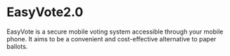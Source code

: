 # EasyVote2.0

EasyVote is a secure mobile voting system accessible through your mobile phone. It aims to be a convenient and cost-effective alternative to paper ballots.
